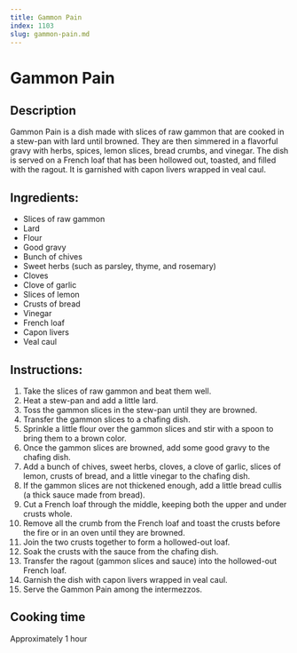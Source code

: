 ```yaml
---
title: Gammon Pain
index: 1103
slug: gammon-pain.md
---
```


# Gammon Pain

## Description
Gammon Pain is a dish made with slices of raw gammon that are cooked in a stew-pan with lard until browned. They are then simmered in a flavorful gravy with herbs, spices, lemon slices, bread crumbs, and vinegar. The dish is served on a French loaf that has been hollowed out, toasted, and filled with the ragout. It is garnished with capon livers wrapped in veal caul.

## Ingredients:
- Slices of raw gammon
- Lard
- Flour
- Good gravy
- Bunch of chives
- Sweet herbs (such as parsley, thyme, and rosemary)
- Cloves
- Clove of garlic
- Slices of lemon
- Crusts of bread
- Vinegar
- French loaf
- Capon livers
- Veal caul

## Instructions:
1. Take the slices of raw gammon and beat them well.
2. Heat a stew-pan and add a little lard.
3. Toss the gammon slices in the stew-pan until they are browned.
4. Transfer the gammon slices to a chafing dish.
5. Sprinkle a little flour over the gammon slices and stir with a spoon to bring them to a brown color.
6. Once the gammon slices are browned, add some good gravy to the chafing dish.
7. Add a bunch of chives, sweet herbs, cloves, a clove of garlic, slices of lemon, crusts of bread, and a little vinegar to the chafing dish.
8. If the gammon slices are not thickened enough, add a little bread cullis (a thick sauce made from bread).
9. Cut a French loaf through the middle, keeping both the upper and under crusts whole.
10. Remove all the crumb from the French loaf and toast the crusts before the fire or in an oven until they are browned.
11. Join the two crusts together to form a hollowed-out loaf.
12. Soak the crusts with the sauce from the chafing dish.
13. Transfer the ragout (gammon slices and sauce) into the hollowed-out French loaf.
14. Garnish the dish with capon livers wrapped in veal caul.
15. Serve the Gammon Pain among the intermezzos.

## Cooking time
Approximately 1 hour